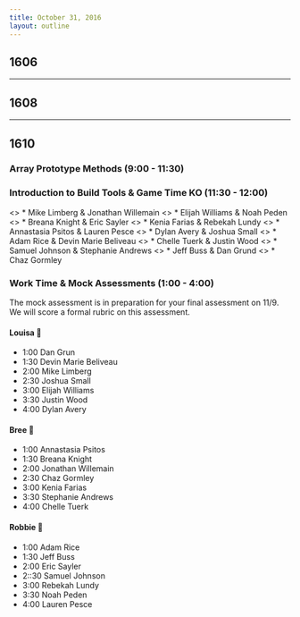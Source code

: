 ```yaml
---
title: October 31, 2016
layout: outline
---
```


## 1606

***

## 1608

***

## 1610

### Array Prototype Methods (9:00 - 11:30)

### Introduction to Build Tools & Game Time KO (11:30 - 12:00)

<> * Mike Limberg & Jonathan Willemain
<> * Elijah Williams & Noah Peden
<> * Breana Knight & Eric Sayler
<> * Kenia Farias & Rebekah Lundy
<> * Annastasia Psitos & Lauren Pesce
<> * Dylan Avery & Joshua Small
<> * Adam Rice & Devin Marie Beliveau
<> * Chelle Tuerk & Justin Wood
<> * Samuel Johnson & Stephanie Andrews
<> * Jeff Buss & Dan Grund
<> * Chaz Gormley

### Work Time & Mock Assessments (1:00 - 4:00)
The mock assessment is in preparation for your final assessment on 11/9.
We will score a formal rubric on this assessment.

#### Louisa :hear_no_evil:

- 1:00 Dan Grun
- 1:30 Devin Marie Beliveau
- 2:00 Mike Limberg
- 2:30 Joshua Small
- 3:00 Elijah Williams
- 3:30 Justin Wood
- 4:00 Dylan Avery

#### Bree :see_no_evil:

- 1:00 Annastasia Psitos
- 1:30 Breana Knight
- 2:00 Jonathan Willemain
- 2:30 Chaz Gormley
- 3:00 Kenia Farias
- 3:30 Stephanie Andrews
- 4:00 Chelle Tuerk

#### Robbie :speak_no_evil:

- 1:00 Adam Rice
- 1:30 Jeff Buss
- 2:00 Eric Sayler
- 2::30 Samuel Johnson
- 3:00 Rebekah Lundy
- 3:30 Noah Peden
- 4:00 Lauren Pesce
